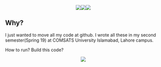 <p align="center"><img src='https://img.shields.io/badge/Developer-Arose%20Niazi-blue.svg?style=popout-square&logo=Java' ><img src='https://img.shields.io/badge/Programmed%20in-Java%208-blue.svg?style=popout-square&logo=Java' ><img src='https://img.shields.io/badge/Programmed%20in-Java-blue.svg?style=popout-square&logo=Java' ></p>

## Why?
I just wanted to move all my code at github. I wrote all these in my second semester(Spring 19) at COMSATS University Islamabad, Lahore campus.

How to run? Build this code?
<p align="center"><a url='http://www.codeblocks.org/downloads/26'><img src='https://img.shields.io/badge/Java%20Development%20Kit-8%20Onwards-orange.svg?style=popout-square&logo=codio' /></a></p>


